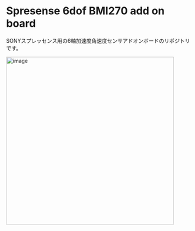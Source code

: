 # Spresense 6dof BMI270 add on board
SONYスプレッセンス用の6軸加速度角速度センサアドオンボードのリポジトリです。

<img width="452" alt="image" src="https://github.com/user-attachments/assets/a7418fe6-bab9-476e-b54f-b48d31ae6978">

